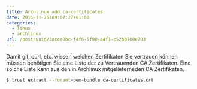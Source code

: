 ```yaml
---
title: Archlinux add ca-certificates
date: 2015-11-25T09:07:27+01:00
categories:
  - linux
  - archlinux
url: /post/uuid/3acce0bc-f4f6-5f90-a4f1-c52bb760e703
---
```


Damit git, curl, etc. wissen welchen Zertifikaten Sie vertrauen können müssen benötigen Sie eine Liste der zu Vertrauenden CA Zertifikaten. Eine solche Liste kann aus den in Archlinux mitgelieferneden CA Zertifikaten.

```bash
$ trust extract --foramt=pem-bundle ca-certificates.crt
```
